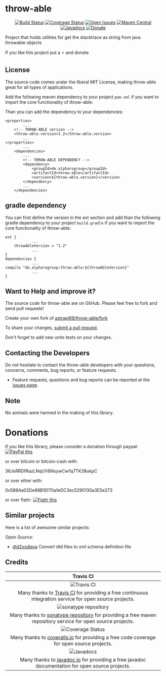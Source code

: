 # throw-able

<div align="center">

[![Build Status](https://travis-ci.org/astrapi69/throw-able.svg?branch=master)](https://travis-ci.org/astrapi69/throw-able) 
[![Coverage Status](https://coveralls.io/repos/github/astrapi69/throw-able/badge.svg?branch=develop)](https://coveralls.io/github/astrapi69/throw-able?branch=master)
[![Open Issues](https://img.shields.io/github/issues/astrapi69/throw-able.svg?style=flat)](https://github.com/astrapi69/throw-able/issues)
[![Maven Central](https://maven-badges.herokuapp.com/maven-central/de.alpharogroup/throw-able/badge.svg)](https://maven-badges.herokuapp.com/maven-central/de.alpharogroup/throw-able)
[![Javadocs](http://www.javadoc.io/badge/de.alpharogroup/throw-able.svg)](http://www.javadoc.io/doc/de.alpharogroup/throw-able)
[![Donate](https://img.shields.io/badge/donate-❤-ff2244.svg)](https://www.paypal.com/cgi-bin/webscr?cmd=_s-xclick&hosted_button_id=GVBTWLRAZ7HB8)

</div>

Project that holds utilities for get the stacktrace as string from java throwable objects

If you like this project put a ⭐ and donate

## License

The source code comes under the liberal MIT License, making throw-able great for all types of applications.

Add the following maven dependency to your project `pom.xml` if you want to import the core functionality of throw-able:

Than you can add the dependency to your dependencies:

	<properties>
			...
		<!-- THROW-ABLE version -->
		<throw-able.version>1.2</throw-able.version>
			...
	</properties>
			...
		<dependencies>
			...
            <!-- THROW-ABLE DEPENDENCY -->
			<dependency>
				<groupId>de.alpharogroup</groupId>
				<artifactId>throw-able</artifactId>
				<version>${throw-able.version}</version>
			</dependency>
			...
		</dependencies>

			
## gradle dependency

You can first define the version in the ext section and add than the following gradle dependency to your project `build.gradle` if you want to import the core functionality of throw-able:

```
ext {
			...
    throwAbleVersion = "1.2"
			...
}
dependencies {
			...
compile "de.alpharogroup:throw-able:${throwAbleVersion}"
			...
}
```

## Want to Help and improve it? ###

The source code for throw-able are on GitHub. Please feel free to fork and send pull requests!

Create your own fork of [astrapi69/throw-able/fork](https://github.com/astrapi69/throw-able/fork)

To share your changes, [submit a pull request](https://github.com/astrapi69/throw-able/pull/new/develop).

Don't forget to add new units tests on your changes.

## Contacting the Developers

Do not hesitate to contact the throw-able developers with your questions, concerns, comments, bug reports, or feature requests.
- Feature requests, questions and bug reports can be reported at the [issues page](https://github.com/astrapi69/throw-able/issues).

## Note

No animals were harmed in the making of this library.

# Donations

If you like this library, please consider a donation through paypal: <a href="https://www.paypal.com/cgi-bin/webscr?cmd=_s-xclick&hosted_button_id=B37J9DZF6G9ZC" target="_blank">
<img src="https://www.paypalobjects.com/en_US/GB/i/btn/btn_donateCC_LG.gif" alt="PayPal this" title="PayPal – The safer, easier way to pay online!" border="0" />
</a>

or over bitcoin or bitcoin-cash with:

36JxRRDfRazLNqUV6NsywCw1q7TK38ukpC

or over ether with:

0x588Aa02De98B1Ef70afeDC3ec5290130a3E5e273

or over flattr: 
<a href="https://flattr.com/submit/auto?fid=r7vp62&url=https%3A%2F%2Fgithub.com%2Fastrapi69%2Fthrow-able" target="_blank">
<img src="http://api.flattr.com/button/flattr-badge-large.png" alt="Flattr this" title="Flattr this" border="0" />
</a>

## Similar projects

Here is a list of awesome similar projects:

Open Source:

 * [dtd2xsdjava](https://code.google.com/archive/p/dtd2xsdjava/) Convert dtd files to xml schema definition file

## Credits

|Travis CI|
|:-:|
|![Travis CI](https://travis-ci.com/images/logos/TravisCI-Full-Color.png)|
|Many thanks to [Travis CI](https://travis-ci.org) for providing a free continuous integration service for open source projects.|
|![sonatype repository](https://avatars1.githubusercontent.com/u/33330803?s=200&v=4)|
|Many thanks to [sonatype repository](https://oss.sonatype.org) for providing a free maven repository service for open source projects.|
|![Coverage Status](https://coveralls.io/repos/github/astrapi69/throw-able/badge.svg)|
|Many thanks to [coveralls.io](https://coveralls.io) for providing a free code coverage for open source projects.|
|![Javadocs](http://www.javadoc.io/badge/de.alpharogroup/throw-able.svg)|
|Many thanks to [javadoc.io](http://www.javadoc.io) for providing a free javadoc documentation for open source projects.|
